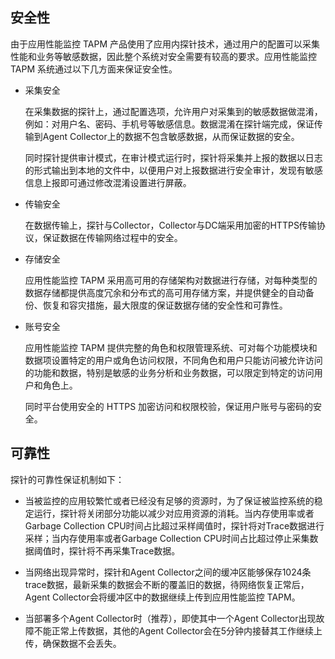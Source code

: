 ## 安全性

由于应用性能监控 TAPM 产品使用了应用内探针技术，通过用户的配置可以采集性能和业务等敏感数据，因此整个系统对安全需要有较高的要求。应用性能监控 TAPM 系统通过以下几方面来保证安全性。

- 采集安全

  在采集数据的探针上，通过配置选项，允许用户对采集到的敏感数据做混淆，例如：对用户名、密码、手机号等敏感信息。数据混淆在探针端完成，保证传输到Agent Collector上的数据不包含敏感数据，从而保证数据的安全。

  同时探针提供审计模式，在审计模式运行时，探针将采集并上报的数据以日志的形式输出到本地的文件中，以便用户对上报数据进行安全审计，发现有敏感信息上报即可通过修改混淆设置进行屏蔽。

- 传输安全

  在数据传输上，探针与Collector，Collector与DC端采用加密的HTTPS传输协议，保证数据在传输网络过程中的安全。

- 存储安全

  应用性能监控 TAPM 采用高可用的存储架构对数据进行存储，对每种类型的数据存储都提供高度冗余和分布式的高可用存储方案，并提供健全的自动备份、恢复和容灾措施，最大限度的保证数据存储的安全性和可靠性。

- 账号安全

  应用性能监控 TAPM 提供完整的角色和权限管理系统、可对每个功能模块和数据项设置特定的用户或角色访问权限，不同角色和用户只能访问被允许访问的功能和数据，特别是敏感的业务分析和业务数据，可以限定到特定的访问用户和角色上。

  同时平台使用安全的 HTTPS 加密访问和权限校验，保证用户账号与密码的安全。

## 可靠性

探针的可靠性保证机制如下：

-   当被监控的应用较繁忙或者已经没有足够的资源时，为了保证被监控系统的稳定运行，探针将关闭部分功能以减少对应用资源的消耗。当内存使用率或者Garbage Collection CPU时间占比超过采样阈值时，探针将对Trace数据进行采样；当内存使用率或者Garbage Collection CPU时间占比超过停止采集数据阈值时，探针将不再采集Trace数据。

-   当网络出现异常时，探针和Agent Collector之间的缓冲区能够保存1024条trace数据，最新采集的数据会不断的覆盖旧的数据，待网络恢复正常后，Agent Collector会将缓冲区中的数据继续上传到应用性能监控 TAPM。

-   当部署多个Agent Collector时（推荐），即使其中一个Agent Collector出现故障不能正常上传数据，其他的Agent Collector会在5分钟内接替其工作继续上传，确保数据不会丢失。